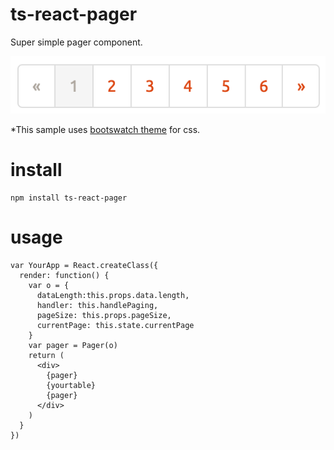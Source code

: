 # ts-react-pager
Super simple pager component.

![screenshot](./resources/ss.png)

*This sample uses [bootswatch theme](https://bootswatch.com/journal/) for css.

# install
```
npm install ts-react-pager
```

# usage

```
var YourApp = React.createClass({
  render: function() {
    var o = {
      dataLength:this.props.data.length,
      handler: this.handlePaging,
      pageSize: this.props.pageSize,
      currentPage: this.state.currentPage
    }
    var pager = Pager(o)
    return (
      <div>
        {pager}
        {yourtable}
        {pager}
      </div>
    )
  }
})
```
